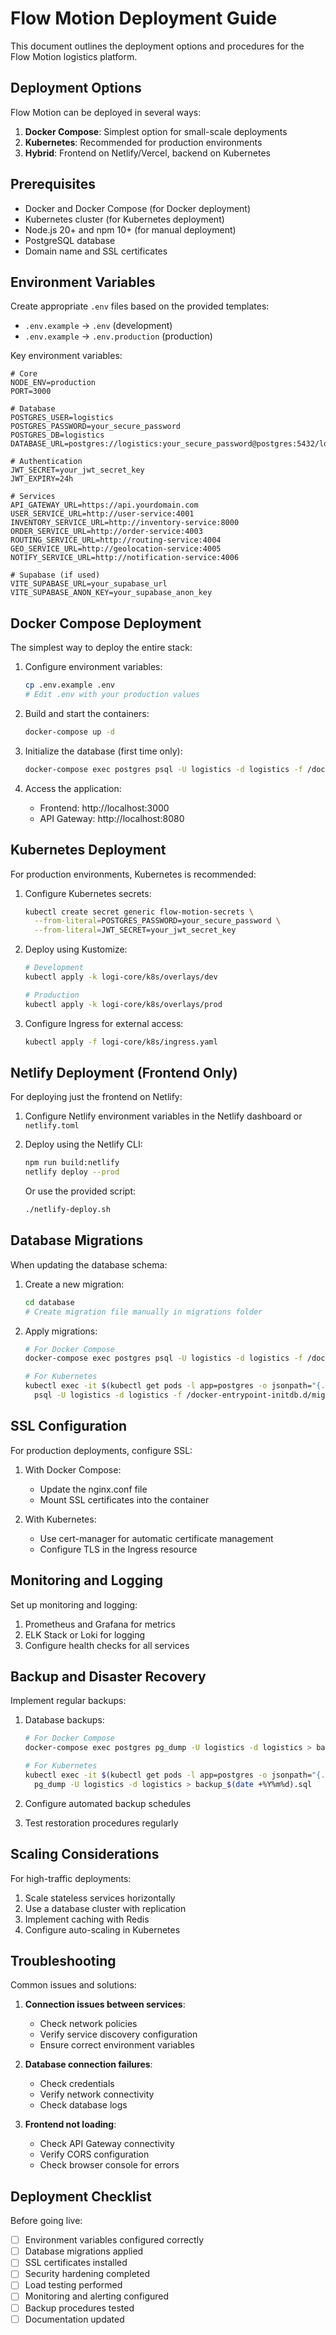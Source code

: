 # Flow Motion Deployment Guide

This document outlines the deployment options and procedures for the Flow Motion logistics platform.

## Deployment Options

Flow Motion can be deployed in several ways:

1. **Docker Compose**: Simplest option for small-scale deployments
2. **Kubernetes**: Recommended for production environments
3. **Hybrid**: Frontend on Netlify/Vercel, backend on Kubernetes

## Prerequisites

- Docker and Docker Compose (for Docker deployment)
- Kubernetes cluster (for Kubernetes deployment)
- Node.js 20+ and npm 10+ (for manual deployment)
- PostgreSQL database
- Domain name and SSL certificates

## Environment Variables

Create appropriate `.env` files based on the provided templates:

- `.env.example` → `.env` (development)
- `.env.example` → `.env.production` (production)

Key environment variables:

```
# Core
NODE_ENV=production
PORT=3000

# Database
POSTGRES_USER=logistics
POSTGRES_PASSWORD=your_secure_password
POSTGRES_DB=logistics
DATABASE_URL=postgres://logistics:your_secure_password@postgres:5432/logistics

# Authentication
JWT_SECRET=your_jwt_secret_key
JWT_EXPIRY=24h

# Services
API_GATEWAY_URL=https://api.yourdomain.com
USER_SERVICE_URL=http://user-service:4001
INVENTORY_SERVICE_URL=http://inventory-service:8000
ORDER_SERVICE_URL=http://order-service:4003
ROUTING_SERVICE_URL=http://routing-service:4004
GEO_SERVICE_URL=http://geolocation-service:4005
NOTIFY_SERVICE_URL=http://notification-service:4006

# Supabase (if used)
VITE_SUPABASE_URL=your_supabase_url
VITE_SUPABASE_ANON_KEY=your_supabase_anon_key
```

## Docker Compose Deployment

The simplest way to deploy the entire stack:

1. Configure environment variables:
   ```bash
   cp .env.example .env
   # Edit .env with your production values
   ```

2. Build and start the containers:
   ```bash
   docker-compose up -d
   ```

3. Initialize the database (first time only):
   ```bash
   docker-compose exec postgres psql -U logistics -d logistics -f /docker-entrypoint-initdb.d/schema.sql
   ```

4. Access the application:
   - Frontend: http://localhost:3000
   - API Gateway: http://localhost:8080

## Kubernetes Deployment

For production environments, Kubernetes is recommended:

1. Configure Kubernetes secrets:
   ```bash
   kubectl create secret generic flow-motion-secrets \
     --from-literal=POSTGRES_PASSWORD=your_secure_password \
     --from-literal=JWT_SECRET=your_jwt_secret_key
   ```

2. Deploy using Kustomize:
   ```bash
   # Development
   kubectl apply -k logi-core/k8s/overlays/dev

   # Production
   kubectl apply -k logi-core/k8s/overlays/prod
   ```

3. Configure Ingress for external access:
   ```bash
   kubectl apply -f logi-core/k8s/ingress.yaml
   ```

## Netlify Deployment (Frontend Only)

For deploying just the frontend on Netlify:

1. Configure Netlify environment variables in the Netlify dashboard or `netlify.toml`

2. Deploy using the Netlify CLI:
   ```bash
   npm run build:netlify
   netlify deploy --prod
   ```

   Or use the provided script:
   ```bash
   ./netlify-deploy.sh
   ```

## Database Migrations

When updating the database schema:

1. Create a new migration:
   ```bash
   cd database
   # Create migration file manually in migrations folder
   ```

2. Apply migrations:
   ```bash
   # For Docker Compose
   docker-compose exec postgres psql -U logistics -d logistics -f /docker-entrypoint-initdb.d/migrations/YYYYMMDD_migration_name.sql

   # For Kubernetes
   kubectl exec -it $(kubectl get pods -l app=postgres -o jsonpath="{.items[0].metadata.name}") -- \
     psql -U logistics -d logistics -f /docker-entrypoint-initdb.d/migrations/YYYYMMDD_migration_name.sql
   ```

## SSL Configuration

For production deployments, configure SSL:

1. With Docker Compose:
   - Update the nginx.conf file
   - Mount SSL certificates into the container

2. With Kubernetes:
   - Use cert-manager for automatic certificate management
   - Configure TLS in the Ingress resource

## Monitoring and Logging

Set up monitoring and logging:

1. Prometheus and Grafana for metrics
2. ELK Stack or Loki for logging
3. Configure health checks for all services

## Backup and Disaster Recovery

Implement regular backups:

1. Database backups:
   ```bash
   # For Docker Compose
   docker-compose exec postgres pg_dump -U logistics -d logistics > backup_$(date +%Y%m%d).sql

   # For Kubernetes
   kubectl exec -it $(kubectl get pods -l app=postgres -o jsonpath="{.items[0].metadata.name}") -- \
     pg_dump -U logistics -d logistics > backup_$(date +%Y%m%d).sql
   ```

2. Configure automated backup schedules
3. Test restoration procedures regularly

## Scaling Considerations

For high-traffic deployments:

1. Scale stateless services horizontally
2. Use a database cluster with replication
3. Implement caching with Redis
4. Configure auto-scaling in Kubernetes

## Troubleshooting

Common issues and solutions:

1. **Connection issues between services**:
   - Check network policies
   - Verify service discovery configuration
   - Ensure correct environment variables

2. **Database connection failures**:
   - Check credentials
   - Verify network connectivity
   - Check database logs

3. **Frontend not loading**:
   - Check API Gateway connectivity
   - Verify CORS configuration
   - Check browser console for errors

## Deployment Checklist

Before going live:

- [ ] Environment variables configured correctly
- [ ] Database migrations applied
- [ ] SSL certificates installed
- [ ] Security hardening completed
- [ ] Load testing performed
- [ ] Monitoring and alerting configured
- [ ] Backup procedures tested
- [ ] Documentation updated